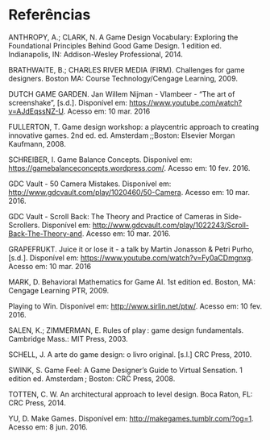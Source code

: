 # Referências

ANTHROPY, A.; CLARK, N. A Game Design Vocabulary: Exploring the Foundational Principles Behind Good Game Design. 1 edition ed. Indianapolis, IN: Addison-Wesley Professional, 2014. 

BRATHWAITE, B.; CHARLES RIVER MEDIA (FIRM). Challenges for game designers. Boston  MA: Course Technology/Cengage Learning, 2009. 

DUTCH GAME GARDEN. Jan Willem Nijman - Vlambeer - “The art of screenshake”, [s.d.]. Disponível em: <https://www.youtube.com/watch?v=AJdEqssNZ-U>. Acesso em: 10 mar. 2016

FULLERTON, T. Game design workshop: a playcentric approach to creating innovative games. 2nd ed. ed. Amsterdam ;;Boston: Elsevier Morgan Kaufmann, 2008. 

SCHREIBER, I. Game Balance Concepts. Disponível em: <https://gamebalanceconcepts.wordpress.com/>. Acesso em: 10 fev. 2016. 

GDC Vault - 50 Camera Mistakes. Disponível em: <http://www.gdcvault.com/play/1020460/50-Camera>. Acesso em: 10 mar. 2016. 

GDC Vault - Scroll Back: The Theory and Practice of Cameras in Side-Scrollers. Disponível em: <http://www.gdcvault.com/play/1022243/Scroll-Back-The-Theory-and>. Acesso em: 10 mar. 2016. 

GRAPEFRUKT. Juice it or lose it - a talk by Martin Jonasson & Petri Purho, [s.d.]. Disponível em: <https://www.youtube.com/watch?v=Fy0aCDmgnxg>. Acesso em: 10 mar. 2016

MARK, D. Behavioral Mathematics for Game AI. 1st edition ed. Boston, MA: Cengage Learning PTR, 2009. 

Playing to Win. Disponível em: <http://www.sirlin.net/ptw/>. Acesso em: 10 fev. 2016. 

SALEN, K.; ZIMMERMAN, E. Rules of play : game design fundamentals. Cambridge  Mass.: MIT Press, 2003. 

SCHELL, J. A arte do game design: o livro original. [s.l.] CRC Press, 2010. 

SWINK, S. Game Feel: A Game Designer’s Guide to Virtual Sensation. 1 edition ed. Amsterdam ; Boston: CRC Press, 2008. 

TOTTEN, C. W. An architectural approach to level design. Boca Raton, FL: CRC Press, 2014. 

YU, D. Make Games. Disponível em: <http://makegames.tumblr.com/?og=1>. Acesso em: 8 jun. 2016. 
